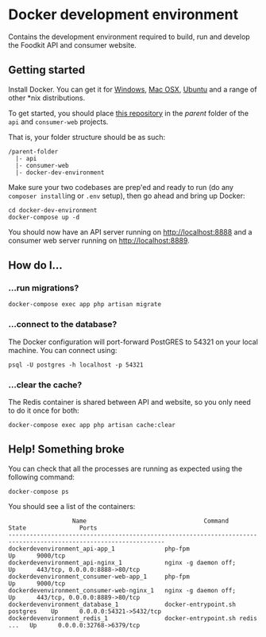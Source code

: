 # Docker development environment #

Contains the development environment required to build, run and develop the Foodkit API and consumer website.

## Getting started ##

Install Docker. You can get it for [Windows](https://docs.docker.com/docker-for-windows/install/), [Mac OSX](https://docs.docker.com/docker-for-mac/install/), [Ubuntu](https://docs.docker.com/engine/installation/linux/docker-ce/ubuntu/) and a range of other \*nix distributions.

To get started, you should place [this repository](https://github.com/foodkit/docker-dev-environment) in the *parent* folder of the `api` and `consumer-web` projects.

That is, your folder structure should be as such:

```
/parent-folder
  |- api
  |- consumer-web
  |- docker-dev-environment
```

Make sure your two codebases are prep'ed and ready to run (do any `composer install`ing or `.env` setup), then go ahead and bring up Docker:

```
cd docker-dev-environment
docker-compose up -d
```

You should now have an API server running on [http://localhost:8888](http://localhost:8888) and a consumer web server running on [http://localhost:8889](http://localhost:8889).

## How do I... ##

### ...run migrations? ###

```
docker-compose exec app php artisan migrate
```

### ...connect to the database? ###

The Docker configuration will port-forward PostGRES to 54321 on your local machine. You can connect using:

```
psql -U postgres -h localhost -p 54321
```

### ...clear the cache? ###

The Redis container is shared between API and website, so you only need to do it once for both:

```
docker-compose exec app php artisan cache:clear
```

## Help! Something broke ##

You can check that all the processes are running as expected using the following command:

```
docker-compose ps
```

You should see a list of the containers:

```
                  Name                                 Command               State               Ports
------------------------------------------------------------------------------------------------------------------
dockerdevenvironment_api-app_1              php-fpm                          Up      9000/tcp
dockerdevenvironment_api-nginx_1            nginx -g daemon off;             Up      443/tcp, 0.0.0.0:8888->80/tcp
dockerdevenvironment_consumer-web-app_1     php-fpm                          Up      9000/tcp
dockerdevenvironment_consumer-web-nginx_1   nginx -g daemon off;             Up      443/tcp, 0.0.0.0:8889->80/tcp
dockerdevenvironment_database_1             docker-entrypoint.sh postgres    Up      0.0.0.0:54321->5432/tcp
dockerdevenvironment_redis_1                docker-entrypoint.sh redis ...   Up      0.0.0.0:32768->6379/tcp
```


